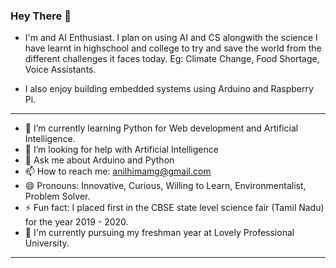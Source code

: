 ### Hey There 👋

- I'm and AI Enthusiast. I plan on using AI and CS alongwith the science I have learnt in highschool and college to try and save the world from the different challenges it faces today. Eg: Climate Change, Food Shortage, Voice Assistants.

- I also enjoy building embedded systems using Arduino and Raspberry Pi.

-----------------------------------------------------------------

- 🌱 I’m currently learning Python for Web development and Artificial Intelligence.
- 🤔 I’m looking for help with Artificial Intelligence
- 💬 Ask me about Arduino and Python
- 📫 How to reach me: anilhimamg@gmail.com
- 😄 Pronouns: Innovative, Curious, Willing to Learn, Environmentalist, Problem Solver.
- ⚡ Fun fact: I placed first in the CBSE state level science fair (Tamil Nadu) for the year 2019 - 2020.
- 🌱 I'm currently pursuing my freshman year at Lovely Professional University. 

-----------------------------------------------------------------
